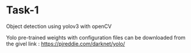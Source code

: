 # Task-1
Object detection using yolov3 with openCV

Yolo pre-trained weights with configuration files can be downloaded from the givel link : https://pjreddie.com/darknet/yolo/
